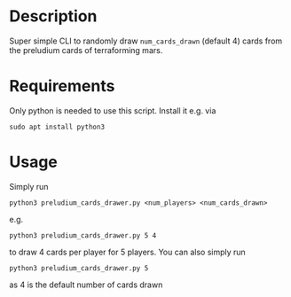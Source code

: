 # Description
Super simple CLI to randomly draw `num_cards_drawn` (default 4) cards from the
preludium cards of terraforming mars.
# Requirements
Only python is needed to use this script. Install it e.g. via
```
sudo apt install python3
```
# Usage
Simply run
```
python3 preludium_cards_drawer.py <num_players> <num_cards_drawn>
```
e.g.
```
python3 preludium_cards_drawer.py 5 4
```
to draw 4 cards per player for 5 players. You can also simply run
```
python3 preludium_cards_drawer.py 5 
```
as 4 is the default number of cards drawn